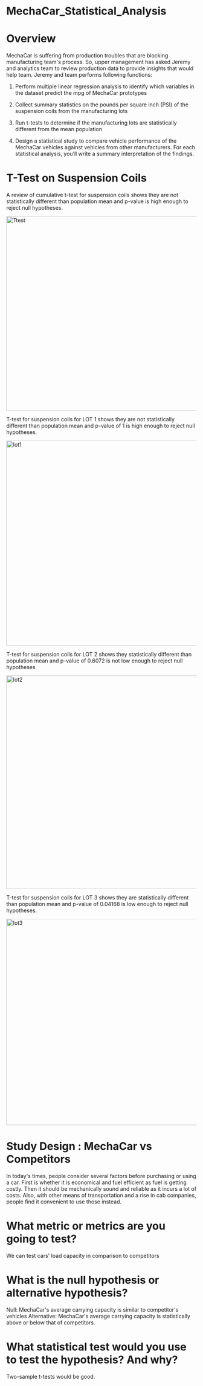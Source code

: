 # MechaCar_Statistical_Analysis

# Overview

MechaCar is suffering from production troubles that are blocking manufacturing team's process. So, upper management has asked Jeremy and analytics team to review production data to provide insights that would help team. Jeremy and team performs following functions:

1) Perform multiple linear regression analysis to identify which variables in the dataset predict the mpg of MechaCar prototypes
 
2) Collect summary statistics on the pounds per square inch (PSI) of the suspension coils from the manufacturing lots

3) Run t-tests to determine if the manufacturing lots are statistically different from the mean population

4) Design a statistical study to compare vehicle performance of the MechaCar vehicles against vehicles from other manufacturers. For each statistical analysis, you’ll write a summary interpretation of the findings.

# T-Test on Suspension Coils

A review of cumulative t-test for suspension coils shows they are not statistically different than population mean and p-value is high enough to reject null hypotheses.

<img width="515" alt="Ttest" src="https://user-images.githubusercontent.com/86980240/145334141-9386fb77-655b-497b-9e0b-a36e0543f93b.png">

T-test for suspension coils for LOT 1 shows they are not statistically different than population mean and p-value of 1 is high enough to reject null hypotheses. 

<img width="543" alt="lot1" src="https://user-images.githubusercontent.com/86980240/145334238-8acd0caf-1d5e-46d4-865c-beff2919a068.png">

T-test for suspension coils for LOT 2 shows they statistically different than population mean and p-value of 0.6072 is not low enough to reject null hypotheses

<img width="565" alt="lot2" src="https://user-images.githubusercontent.com/86980240/145334346-16fd17a5-7766-4ae9-9633-0ca11b9ce6d3.png">

T-test for suspension coils for LOT 3 shows they are statistically different than population mean and p-value of 0.04168 is low enough to reject null hypotheses.

<img width="546" alt="lot3" src="https://user-images.githubusercontent.com/86980240/145334546-b3edda1f-83b5-4bf8-bc0d-37dc58b480a3.png">


# Study Design : MechaCar vs Competitors

In today's times, people consider several factors before purchasing or using a car. First is whether it is economical and fuel efficient as fuel is getting costly. Then it should be mechanically sound and reliable as it incurs a lot of costs. Also, with other means of transportation and a rise in cab companies, people find it convenient to use those instead.

# What metric or metrics are you going to test?

We can test cars' load capacity in comparison to competitors

# What is the null hypothesis or alternative hypothesis?

Null:  MechaCar's average carrying capacity is similar to competitor's vehicles
Alternative: MechaCar's average carrying capacity is statistically above or below that of competitors.

# What statistical test would you use to test the hypothesis? And why?

Two-sample t-tests would be good.





